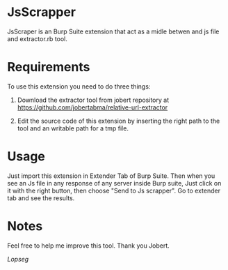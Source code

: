# JsScrapper
JsScraper is an Burp Suite extension that act as a midle betwen and js file and extractor.rb tool.

# Requirements 

To use this extension you need to do three things:
1. Download the extractor tool from jobert repository at https://github.com/jobertabma/relative-url-extractor

2. Edit the source code of this extension by inserting the right path to the tool and an writable path for a tmp file.

# Usage

Just import this extension in Extender Tab of Burp Suite.
Then when you see an Js file in any response of any server inside Burp suite, 
Just click on it with the right button, then choose "Send to Js scrapper".
Go to extender tab and see the results.

# Notes

Feel free to help me improve this tool. Thank you Jobert.


*Lopseg*
